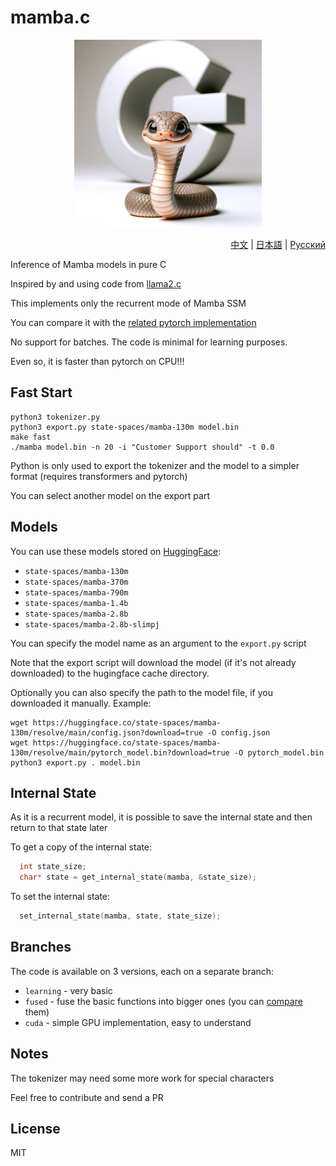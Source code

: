 # mamba.c

<p align="center">
  <img src="assets/mamba-c.png" width="300" height="300" alt="Mamba C">
</p>

<p align="right"><a href="https://github.com/kroggen/mamba.c/blob/learning/README-zh.md">中文</a> | <a href="https://github.com/kroggen/mamba.c/blob/learning/README-ja.md">日本語</a> | <a href="https://github.com/kroggen/mamba.c/blob/learning/README-ru.md">Русский</a></p>

Inference of Mamba models in pure C

Inspired by and using code from [llama2.c](https://github.com/karpathy/llama2.c)

This implements only the recurrent mode of Mamba SSM

You can compare it with the [related pytorch implementation](https://github.com/kroggen/mamba-cpu/tree/recurrent-only)

No support for batches. The code is minimal for learning purposes.

Even so, it is faster than pytorch on CPU!!!


## Fast Start

```
python3 tokenizer.py
python3 export.py state-spaces/mamba-130m model.bin
make fast
./mamba model.bin -n 20 -i "Customer Support should" -t 0.0
```
Python is only used to export the tokenizer and the model to a simpler format (requires transformers and pytorch)

You can select another model on the export part

## Models

You can use these models stored on [HuggingFace](https://huggingface.co/state-spaces):

* `state-spaces/mamba-130m`
* `state-spaces/mamba-370m`
* `state-spaces/mamba-790m`
* `state-spaces/mamba-1.4b`
* `state-spaces/mamba-2.8b`
* `state-spaces/mamba-2.8b-slimpj`

You can specify the model name as an argument to the `export.py` script

Note that the export script will download the model (if it's not already downloaded) to the hugingface cache directory.

Optionally you can also specify the path to the model file, if you downloaded it manually. Example:

```
wget https://huggingface.co/state-spaces/mamba-130m/resolve/main/config.json?download=true -O config.json
wget https://huggingface.co/state-spaces/mamba-130m/resolve/main/pytorch_model.bin?download=true -O pytorch_model.bin
python3 export.py . model.bin
```

## Internal State

As it is a recurrent model, it is possible to save the internal state and then return to that state later

To get a copy of the internal state:

```c
  int state_size;
  char* state = get_internal_state(mamba, &state_size);
```

To set the internal state:

```c
  set_internal_state(mamba, state, state_size);
```


## Branches

The code is available on 3 versions, each on a separate branch:

* `learning` - very basic
* `fused` - fuse the basic functions into bigger ones (you can [compare](https://github.com/kroggen/mamba.c/compare/learning..fused) them)
* `cuda` - simple GPU implementation, easy to understand


## Notes

The tokenizer may need some more work for special characters

Feel free to contribute and send a PR



## License

MIT
